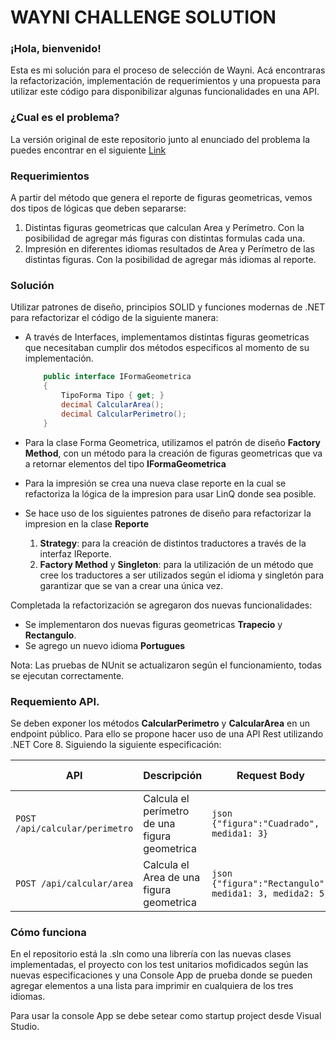 # WAYNI CHALLENGE SOLUTION

### ¡Hola, bienvenido!

Esta es mi solución para el proceso de selección de Wayni. Acá encontraras la refactorización, implementación de requerimientos y una propuesta para utilizar este código para disponibilizar algunas funcionalidades en una API.

### ¿Cual es el problema?

La versión original de este repositorio junto al enunciado del problema la puedes encontrar en el siguiente [Link](https://github.com/waynimovil/challenge-backend)

### Requerimientos

A partir del método que genera el reporte de figuras geometricas, vemos dos tipos de lógicas que deben separarse:

1. Distintas figuras geometricas que calculan Area y Perímetro. Con la posibilidad de agregar más figuras con distintas formulas cada una.
2. Impresión en diferentes idiomas resultados de Area y Perímetro de las distintas figuras. Con la posibilidad de agregar más idiomas al reporte.

### Solución

Utilizar patrones de diseño, principios SOLID y funciones modernas de .NET para refactorizar el código de la siguiente manera:

- A través de Interfaces, implementamos distintas figuras geometricas que necesitaban cumplir dos métodos especificos al momento de su implementación.

  ```csharp
      public interface IFormaGeometrica
      {
          TipoForma Tipo { get; }
          decimal CalcularArea();
          decimal CalcularPerimetro();
      }
  ```

- Para la clase Forma Geometrica, utilizamos el patrón de diseño **Factory Method**, con un método para la creación de figuras geometricas que va a retornar elementos del tipo **IFormaGeometrica**

- Para la impresión se crea una nueva clase reporte en la cual se refactoriza la lógica de la impresion para usar LinQ donde sea posible.
- Se hace uso de los siguientes patrones de diseño para refactorizar la impresion en la clase **Reporte**
  1. **Strategy**: para la creación de distintos traductores a través de la interfaz IReporte.
  2. **Factory Method** y **Singleton**: para la utilización de un método que cree los traductores a ser utilizados según el idioma y singletón para garantizar que se van a crear una única vez.

Completada la refactorización se agregaron dos nuevas funcionalidades:

- Se implementaron dos nuevas figuras geometricas **Trapecio** y **Rectangulo**.
- Se agrego un nuevo idioma **Portugues**

Nota: Las pruebas de NUnit se actualizaron según el funcionamiento, todas se ejecutan correctamente.

### Requemiento API.

Se deben exponer los métodos **CalcularPerimetro** y **CalcularArea** en un endpoint público. Para ello se propone hacer uso de una API Rest utilizando .NET Core 8. Siguiendo la siguiente especificación:

| API                            | Descripción                                   | Request Body                                           | Response Body                    |
| ------------------------------ | --------------------------------------------- | ------------------------------------------------------ | -------------------------------- |
| `POST /api/calcular/perimetro` | Calcula el perímetro de una figura geometrica | `json {"figura":"Cuadrado", medida1: 3}`               | Int con el cálculo del perimetro |
| `POST /api/calcular/area`      | Calcula el Area de una figura geometrica      | `json {"figura":"Rectangulo", medida1: 3, medida2: 5}` | Int con el cálculo del perimetro |

### Cómo funciona

En el repositorio está la .sln como una librería con las nuevas clases implementadas, el proyecto con los test unitarios mofidicados según las nuevas especificaciones y una Console App de prueba donde se pueden agregar elementos a una lista para imprimir en cualquiera de los tres idiomas.

Para usar la console App se debe setear como startup project desde Visual Studio.
